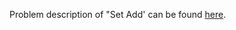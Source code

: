 Problem description of "Set Add' can be found [here](https://www.hackerrank.com/challenges/py-set-add/problem).